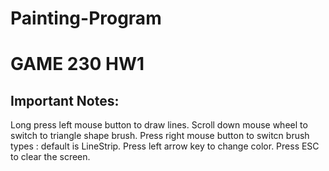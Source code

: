 # Painting-Program
# GAME 230 HW1 
## Important Notes:
Long press left mouse button to draw lines.
Scroll down mouse wheel to switch to triangle shape brush.
Press right mouse button to switcn brush types : default is LineStrip.
Press left arrow key to change color.
Press ESC to clear the screen.




